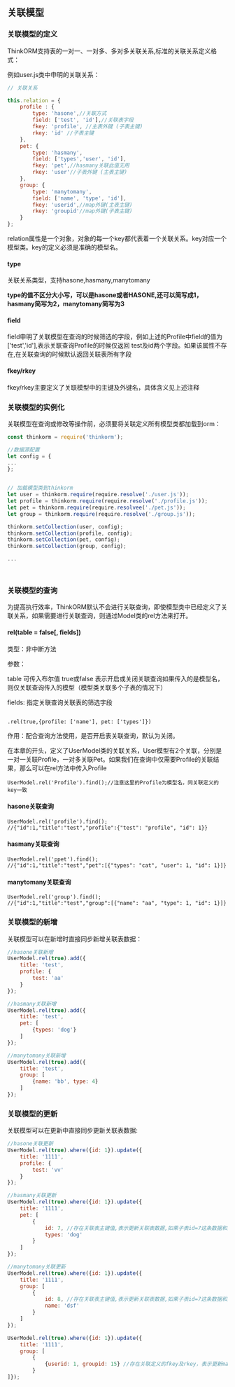 ## 关联模型

### 关联模型的定义

ThinkORM支持表的一对一、一对多、多对多关联关系,标准的关联关系定义格式：

例如user.js类中申明的关联关系：

```js
// 关联关系

this.relation = {
    profile : {
        type: 'hasone',//关联方式
        field: ['test', 'id'],//关联表字段
        fkey: 'profile', //主表外键 (子表主键)
        rkey: 'id' //子表主键
    },
    pet: {
        type: 'hasmany',
        field: ['types','user', 'id'],
        fkey: 'pet',//hasmany关联此值无用
        rkey: 'user'//子表外键 (主表主键)
    },
    group: {
        type: 'manytomany',
        field: ['name', 'type', 'id'],
        fkey: 'userid',//map外键(主表主键)
        rkey: 'groupid'//map外键(子表主键)
    }
};

```
relation属性是一个对象，对象的每一个key都代表着一个关联关系。key对应一个模型类。key的定义必须是准确的模型名。

#### type

关联关系类型，支持hasone,hasmany,manytomany

**type的值不区分大小写，可以是hasone或者HASONE,还可以简写成1，hasmany简写为2，manytomany简写为3**

#### field

field申明了关联模型在查询的时候筛选的字段，例如上述的Profile中field的值为['test','id'],表示关联查询Profile的时候仅返回 test及id两个字段。如果该属性不存在,在关联查询的时候默认返回关联表所有字段

#### fkey/rkey

fkey/rkey主要定义了关联模型中的主键及外键名，具体含义见上述注释


### 关联模型的实例化
关联模型在查询或修改等操作前，必须要将关联定义所有模型类都加载到orm：

```js
const thinkorm = require('thinkorm');

//数据源配置
let config = {
...
};


// 加载模型类到thinkorm
let user = thinkorm.require(require.resolve('./user.js'));
let profile = thinkorm.require(require.resolve('./profile.js'));
let pet = thinkorm.require(require.resolvee('./pet.js'));
let group = thinkorm.require(require.resolve('./group.js'));

thinkorm.setCollection(user, config);
thinkorm.setCollection(profile, config);
thinkorm.setCollection(pet, config);
thinkorm.setCollection(group, config);

...




```

### 关联模型的查询

为提高执行效率，ThinkORM默认不会进行关联查询，即使模型类中已经定义了关联关系，如果需要进行关联查询，则通过Model类的rel方法来打开。

#### rel\(table = false\[, fields])

类型：非中断方法

参数：

table 可传入布尔值 true或false 表示开启或关闭关联查询如果传入的是模型名，则仅关联查询传入的模型（模型类关联多个子表的情况下）


fields: 指定关联查询关联表的筛选字段

```

.rel(true,{profile: ['name'], pet: ['types']})

```

作用：配合查询方法使用，是否开启表关联查询，默认为关闭。


在本章的开头，定义了UserModel类的关联关系，User模型有2个关联，分别是一对一关联Profile，一对多关联Pet。如果我们在查询中仅需要Profile的关联结果，那么可以在rel方法中传入Profile
```
UserModel.rel('Profile').find();//注意这里的Profile为模型名，同关联定义的key一致
```

#### hasone关联查询
```
UserModel.rel('profile').find();
//{"id":1,"title":"test","profile":{"test": "profile", "id": 1}}
```
#### hasmany关联查询
```
UserModel.rel('ppet').find();
//{"id":1,"title":"test","pet":[{"types": "cat", "user": 1, "id": 1}]}
```
#### manytomany关联查询
```
UserModel.rel('group').find();
//{"id":1,"title":"test","group":[{"name": "aa", "type": 1, "id": 1}]}
```

### 关联模型的新增

关联模型可以在新增时直接同步新增关联表数据：

```js
//hasone关联新增
UserModel.rel(true).add({
    title: 'test',
    profile: {
        test: 'aa'
    }
});

//hasmany关联新增
UserModel.rel(true).add({
    title: 'test',
    pet: [
        {types: 'dog'}
    ]
});

//manytomany关联新增
UserModel.rel(true).add({
    title: 'test',
    group: [
        {name: 'bb', type: 4}
    ]
});
```

### 关联模型的更新

关联模型可以在更新中直接同步更新关联表数据:

```js
//hasone关联更新
UserModel.rel(true).where({id: 1}).update({
    title: '1111',
    profile: {
        test: 'vv'
    }
});

//hasmany关联更新
UserModel.rel(true).where({id: 1}).update({
    title: '1111',
    pet: [
        {
            id: 7, //存在关联表主键值,表示更新关联表数据,如果子表id=7这条数据和主表不存在关联，则无效;如果不存在关联表主键值,则更新所有关联数据
            types: 'dog'
        }
    ]
});

//manytomany关联更新
UserModel.rel(true).where({id: 1}).update({
    title: '1111',
    group: [
        {
            id: 8, //存在关联表主键值,表示更新关联表数据,如果子表id=7这条数据和主表不存在关联，则无效;如果不存在关联表主键值,则更新所有关联数据
            name: 'dsf'
        }
    ]
});

UserModel.rel(true).where({id: 1}).update({
    title: '1111',
    group: [
        {
            {userid: 1, groupid: 15} //存在关联定义的fkey及rkey，表示更新map表,如果map表数据不存在才会新增
        }
]});
```


